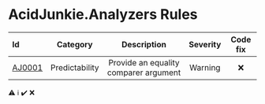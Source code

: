 # AcidJunkie.Analyzers Rules

| Id|Category|Description|Severity|Code fix|
|:---|---------|:------:|:--------:|:------:|
| [AJ0001](https://github.com/AcidJunkie303/AcidJunkie.Analyzers/blob/main/docs/Rules/AJ0001.md) | Predictability | Provide an equality comparer argument | Warning | ❌ |


⚠️
ℹ️
✔️
❌
